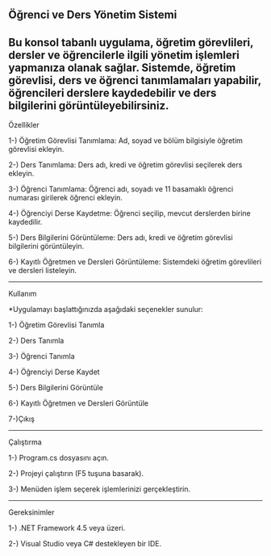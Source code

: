 
Öğrenci ve Ders Yönetim Sistemi
---
Bu konsol tabanlı uygulama, öğretim görevlileri, dersler ve öğrencilerle ilgili yönetim işlemleri yapmanıza olanak sağlar. Sistemde, öğretim görevlisi, ders ve öğrenci tanımlamaları yapabilir, öğrencileri derslere kaydedebilir ve ders bilgilerini görüntüleyebilirsiniz.
---
Özellikler

1-) Öğretim Görevlisi Tanımlama: Ad, soyad ve bölüm bilgisiyle öğretim görevlisi ekleyin.

2-) Ders Tanımlama: Ders adı, kredi ve öğretim görevlisi seçilerek ders ekleyin.

3-) Öğrenci Tanımlama: Öğrenci adı, soyadı ve 11 basamaklı öğrenci numarası girilerek öğrenci ekleyin.

4-) Öğrenciyi Derse Kaydetme: Öğrenci seçilip, mevcut derslerden birine kaydedilir.

5-) Ders Bilgilerini Görüntüleme: Ders adı, kredi ve öğretim görevlisi bilgilerini görüntüleyin.

6-) Kayıtlı Öğretmen ve Dersleri Görüntüleme: Sistemdeki öğretim görevlileri ve dersleri listeleyin.

---
Kullanım

*Uygulamayı başlattığınızda aşağıdaki seçenekler sunulur:

1-) Öğretim Görevlisi Tanımla

2-) Ders Tanımla

3-) Öğrenci Tanımla

4-) Öğrenciyi Derse Kaydet

5-) Ders Bilgilerini Görüntüle

6-) Kayıtlı Öğretmen ve Dersleri Görüntüle

7-)Çıkış

---
Çalıştırma

1-) Program.cs dosyasını açın.

2-) Projeyi çalıştırın (F5 tuşuna basarak).

3-) Menüden işlem seçerek işlemlerinizi gerçekleştirin.

---
Gereksinimler

1-) .NET Framework 4.5 veya üzeri.

2-) Visual Studio veya C# destekleyen bir IDE.


